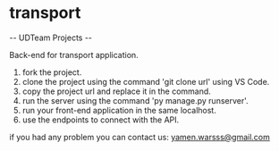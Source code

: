 # transport

-- UDTeam Projects --

Back-end for transport application.

1. fork the project.
2. clone the project using the command 'git clone url' using VS Code.
3. copy the project url and replace it in the command.
4. run the server using the command 'py manage.py runserver'.
5. run your front-end application in the same localhost.
6. use the endpoints to connect with the API.

if you had any problem you can contact us: yamen.warsss@gmail.com

